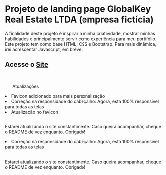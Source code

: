 <h1>Projeto de landing page GlobalKey Real Estate LTDA (empresa fictícia)</h1 <br>
<p>A finalidade deste projeto é inspirar a minha criatividade, mostrar minhas habilidades e principalmente servir como experiência para meu portifólio. <br> Este projeto tem como base HTML, CSS e Bootstrap. Para mais dinâmica, irei acrescentar Javascript, em breve.</p>
<h2>Acesse o <a href='https://globalkey.netlify.app/' target="_blank">Site</a></h2> <br>
  <ul>Atualizações</ul>
<li>Favicon adicionado para mais personalização</li>
<li>Correção na responsidade do cabeçalho: Agora, está 100% responsível para todas as telas</li>
<li>Atualização no favicon</li> <br>
<p>Estarei atualizando o site constantimente. Caso queira acompanhar, cheque o README de vez enquanto. Obrigado!</p>
<li>Correção na responsidade do cabeçalho: Agora, está 100% responsível para todas as telas</li> <br>
<p>Estarei atualizando o site constantimente. Caso queira acompanhar, cheque o README de vez enquanto. Obrigado!</p>
